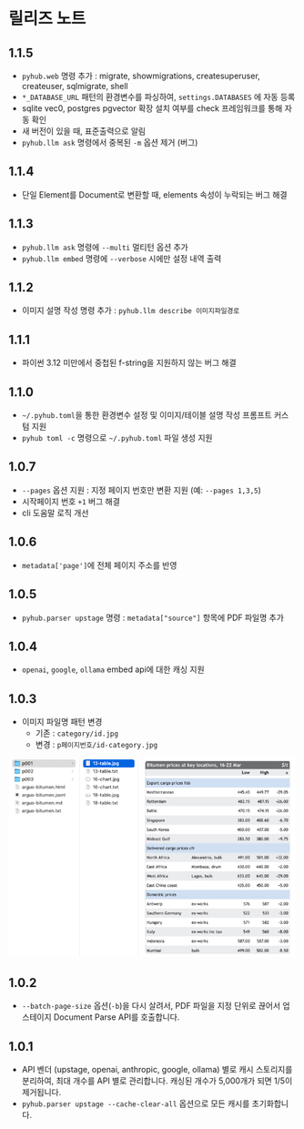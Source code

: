 # 릴리즈 노트

## 1.1.5

+ `pyhub.web` 명령 추가 : migrate, showmigrations, createsuperuser, createuser, sqlmigrate, shell
+ `*_DATABASE_URL` 패턴의 환경변수를 파싱하여, `settings.DATABASES` 에 자동 등록
+ sqlite vec0, postgres pgvector 확장 설치 여부를 check 프레임워크를 통해 자동 확인
+ 새 버전이 있을 때, 표준출력으로 알림
+ `pyhub.llm ask` 명령에서 중복된 `-m` 옵션 제거 (버그)

## 1.1.4

+ 단일 Element를 Document로 변환할 때, elements 속성이 누락되는 버그 해결

## 1.1.3

+ `pyhub.llm ask` 명령에 `--multi` 멀티턴 옵션 추가
+ `pyhub.llm embed` 명령에 `--verbose` 시에만 설정 내역 출력

## 1.1.2

+ 이미지 설명 작성 명령 추가 : `pyhub.llm describe 이미지파일경로`

## 1.1.1

+ 파이썬 3.12 미만에서 중첩된 f-string을 지원하지 않는 버그 해결

## 1.1.0

+ `~/.pyhub.toml`을 통한 환경변수 설정 및 이미지/테이블 설명 작성 프롬프트 커스텀 지원
+ `pyhub toml -c` 명령으로 `~/.pyhub.toml` 파일 생성 지원

## 1.0.7

+ `--pages` 옵션 지원 : 지정 페이지 번호만 변환 지원 (예: `--pages 1,3,5`)
+ 시작페이지 번호 `+1` 버그 해결
+ cli 도움말 로직 개선

## 1.0.6

+ `metadata['page']`에 전체 페이지 주소를 반영

## 1.0.5

+ `pyhub.parser upstage` 명령 : `metadata["source"]` 항목에 PDF 파일명 추가

## 1.0.4

+ `openai`, `google`, `ollama` embed api에 대한 캐싱 지원

## 1.0.3

+ 이미지 파일명 패턴 변경
    - 기존 : `category/id.jpg`
    - 변경 : `p페이지번호/id-category.jpg`

![](./assets/1.0.3.png)

## 1.0.2

+ `--batch-page-size` 옵션(`-b`)을 다시 살려서, PDF 파일을 지정 단위로 끊어서 업스테이지 Document Parse API를 호출합니다.

## 1.0.1

+ API 벤더 (upstage, openai, anthropic, google, ollama) 별로 캐시 스토리지를 분리하여, 최대 개수를 API 별로 관리합니다.
  캐싱된 개수가 5,000개가 되면 1/5이 제거됩니다.
+ `pyhub.parser upstage --cache-clear-all` 옵션으로 모든 캐시를 초기화합니다.